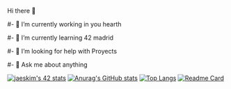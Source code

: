 Hi there 👋

<p>#- 🔭 I’m currently working in you hearth</p>
<p>#- 🌱 I’m currently learning 42 madrid </p>
<p>#- 🤔 I’m looking for help with Proyects</p>
<p>#- 💬 Ask me about anything</p>


[![jaeskim's 42 stats](https://badge42.herokuapp.com/api/stats/jporta)](https://github.com/JaeSeoKim/badge42)
[![Anurag's GitHub stats](https://github-readme-stats.vercel.app/api?username=juanpPorta&show_icons=true&theme=radical)](https://github.com/anuraghazra/github-readme-stats)
[![Top Langs](https://github-readme-stats.vercel.app/api/top-langs/?username=juanpPorta&layout=compact)](https://github.com/juanpPorta)
[![Readme Card](https://github-readme-stats.vercel.app/api/pin/?username=juanpPorta&repo=pipex&show_icons)](https://github.com/juanpPorta/pipex)
